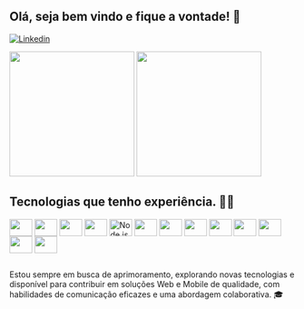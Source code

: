 ## Olá, seja bem vindo e fique a vontade! 🤙

[![Linkedin](https://img.shields.io/badge/LinkedIn-0077B5?style=for-the-badge&logo=linkedin&logoColor=white)](https://www.linkedin.com/in/fernando-souza-6844341b7/)

<div >
  <img height="220px"  src="https://github-readme-stats.vercel.app/api?username=FernandoDev97&show_icons=true&theme=tokyonight"/>
  <img height="220px" src="https://github-readme-stats.vercel.app/api/top-langs/?username=FernandoDev97&langs_count=8&theme=tokyonight"/>
</div>

## Tecnologias que tenho experiência. 👨‍💻

<div style="display: inline-block">
  <img align="center" height="30" width="40" src="https://cdn.jsdelivr.net/gh/devicons/devicon/icons/react/react-original.svg" />
  <img align="center" height="30" width="40" src="https://cdn.jsdelivr.net/gh/devicons/devicon/icons/typescript/typescript-original.svg"/>
  <img align="center" height="30" width="40" src="https://cdn.jsdelivr.net/gh/devicons/devicon/icons/javascript/javascript-original.svg"/>
  <img align="center" height="30" width="40" src="https://cdn.jsdelivr.net/gh/devicons/devicon@latest/icons/nextjs/nextjs-original.svg"/>
  <img title="Node.js" align="center" height="30" width="40" src="https://cdn.jsdelivr.net/gh/devicons/devicon@latest/icons/nodejs/nodejs-plain-wordmark.svg" />
  <img align="center" height="30" width="40" src="https://cdn.jsdelivr.net/gh/devicons/devicon@latest/icons/gatsby/gatsby-original.svg"/>
  <img align="center" height="30" width="40" src="https://cdn.jsdelivr.net/gh/devicons/devicon@latest/icons/html5/html5-plain-wordmark.svg" />
  <img align="center" height="30" width="40" src="https://cdn.jsdelivr.net/gh/devicons/devicon@latest/icons/css3/css3-plain-wordmark.svg" />
  <img align="center" height="30" width="40" src="https://cdn.jsdelivr.net/gh/devicons/devicon/icons/sass/sass-original.svg" />
  <img align="center" height="30" width="40" src="https://cdn.jsdelivr.net/gh/devicons/devicon@latest/icons/jest/jest-plain.svg"/>
  <img align="center" height="30" width="40" src="https://cdn.jsdelivr.net/gh/devicons/devicon@latest/icons/docker/docker-plain-wordmark.svg"/>
  <img align="center" height="30" width="40" src="https://cdn.jsdelivr.net/gh/devicons/devicon/icons/graphql/graphql-plain.svg"/>
  <img align="center" height="30" width="40" src="https://cdn.jsdelivr.net/gh/devicons/devicon@latest/icons/linux/linux-original.svg" />

##

### 
Estou sempre em busca de aprimoramento, explorando novas tecnologias e disponível para contribuir em soluções Web e Mobile de qualidade, com habilidades de comunicação eficazes e uma abordagem colaborativa. 🎓

##



